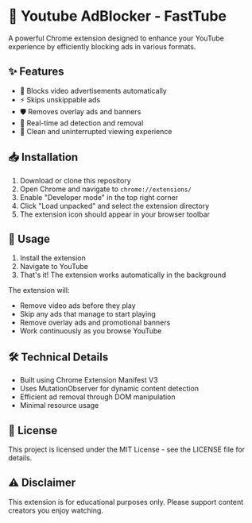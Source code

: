 # 🚀 Youtube AdBlocker - FastTube

A powerful Chrome extension designed to enhance your YouTube experience by efficiently blocking ads in various formats.

## ✨ Features

- 🎯 Blocks video advertisements automatically
- ⚡ Skips unskippable ads
- 🛡️ Removes overlay ads and banners
- 🔄 Real-time ad detection and removal
- 🎨 Clean and uninterrupted viewing experience

## 📥 Installation

1. Download or clone this repository
2. Open Chrome and navigate to `chrome://extensions/`
3. Enable "Developer mode" in the top right corner
4. Click "Load unpacked" and select the extension directory
5. The extension icon should appear in your browser toolbar

## 🔧 Usage

1. Install the extension
2. Navigate to YouTube
3. That's it! The extension works automatically in the background

The extension will:
- Remove video ads before they play
- Skip any ads that manage to start playing
- Remove overlay ads and promotional banners
- Work continuously as you browse YouTube

## 🛠️ Technical Details

- Built using Chrome Extension Manifest V3
- Uses MutationObserver for dynamic content detection
- Efficient ad removal through DOM manipulation
- Minimal resource usage

## 📝 License

This project is licensed under the MIT License - see the LICENSE file for details.

## ⚠️ Disclaimer

This extension is for educational purposes only. Please support content creators you enjoy watching.
